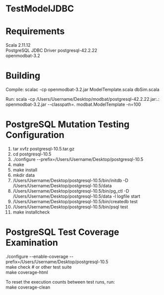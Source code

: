 # TestModelJDBC

# Requirements
Scala 2.11.12  
PostgreSQL JDBC Driver postgresql-42.2.22  
openmodbat-3.2   

# Building
Compile: scalac -cp openmodbat-3.2.jar ModelTemplate.scala dbSim.scala

Run: scala -cp /Users/Username/Desktop/modbat/postgresql-42.2.22.jar:.: openmodbat-3.2.jar --classpath=. modbat.ModelTemplate -n=100

# PostgreSQL Mutation Testing Configuration

1. tar xvfz postgresql-10.5.tar.gz  
2. cd postgresql-10.5  
3. ./configure --prefix=/Users/Username/Desktop/postgresql-10.5 
4. make  
5. make install  
6. mkdir data  
7. /Users/Username/Desktop/postgresql-10.5/bin/initdb -D /Users/Username/Desktop/postgresql-10.5/data  
8. /Users/Username/Desktop/postgresql-10.5/bin/pg_ctl -D /Users/Username/Desktop/postgresql-10.5/data -l logfile start  
9. /Users/Username/Desktop/postgresql-10.5/bin/createdb test  
10. /Users/Username/Desktop/postgresql-10.5/bin/psql test  
11. make installcheck

# PostgreSQL Test Coverage Examination

./configure --enable-coverage --prefix=/Users/Username/Desktop/postgresql-10.5  
make check # or other test suite  
make coverage-html  

To reset the execution counts between test runs, run:  
make coverage-clean

